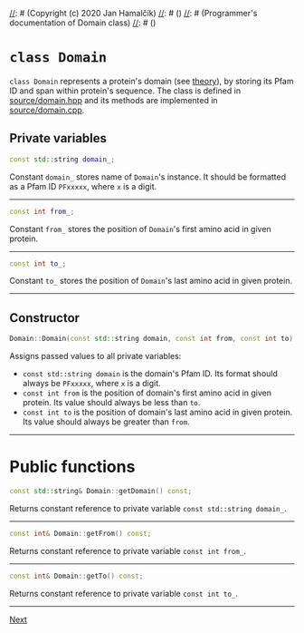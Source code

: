 [//]: # (pfamannot)
[//]: # (Protein Family Annotator)
[//]: # ()
[//]: # (docs/development/domain.md)
[//]: # (Copyright (c) 2020 Jan Hamalčík)
[//]: # ()
[//]: # (Programmer's documentation of Domain class)
[//]: # ()

# `class Domain`

`class Domain` represents a protein's domain (see
[theory](../user/theory.md)), by storing its Pfam ID and span within
protein's sequence.
The class is defined in [source/domain.hpp](../../source/domain.hpp) and its
methods are implemented in [source/domain.cpp](../../source/domain.cpp).

## Private variables

```cpp
const std::string domain_;
```

Constant `domain_` stores name of `Domain`'s instance.
It should be formatted as a Pfam ID `PFxxxxx`, where `x` is a digit.

---

```cpp
const int from_;
```

Constant `from_` stores the position of `Domain`'s first amino acid in
given protein.

---

```cpp
const int to_;
```

Constant `to_` stores the position of `Domain`'s last amino acid in given
protein.

---

## Constructor

```cpp
Domain::Domain(const std::string domain, const int from, const int to);
```

Assigns passed values to all private variables:

* `const std::string domain` is the domain's Pfam ID.
Its format should always be `PFxxxxx`, where `x` is a digit.
* `const int from` is the position of domain's first amino acid in given
protein.
Its value should always be less than `to`.
* `const int to` is the position of domain's last amino acid in given
protein.
Its value should always be greater than `from`.

---

# Public functions

```cpp
const std::string& Domain::getDomain() const;
```

Returns constant reference to private variable
`const std::string domain_`.

---

```cpp
const int& Domain::getFrom() const;
```

Returns constant reference to private variable `const int from_`.

---

```cpp
const int& Domain::getTo() const;
```

Returns constant reference to private variable `const int to_`.

---

[Next](domainComparator.md)
